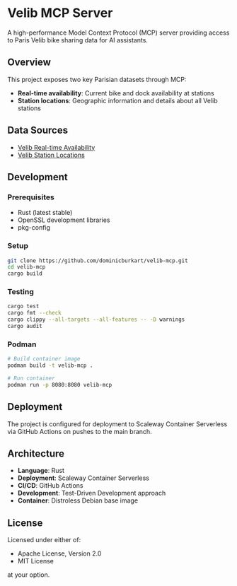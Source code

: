 # Velib MCP Server

A high-performance Model Context Protocol (MCP) server providing access to Paris Velib bike sharing data for AI assistants.

## Overview

This project exposes two key Parisian datasets through MCP:
- **Real-time availability**: Current bike and dock availability at stations
- **Station locations**: Geographic information and details about all Velib stations

## Data Sources

- [Velib Real-time Availability](https://opendata.paris.fr/explore/dataset/velib-disponibilite-en-temps-reel/)
- [Velib Station Locations](https://opendata.paris.fr/explore/dataset/velib-emplacement-des-stations/)

## Development

### Prerequisites

- Rust (latest stable)
- OpenSSL development libraries
- pkg-config

### Setup

```bash
git clone https://github.com/dominicburkart/velib-mcp.git
cd velib-mcp
cargo build
```

### Testing

```bash
cargo test
cargo fmt --check
cargo clippy --all-targets --all-features -- -D warnings
cargo audit
```

### Podman

```bash
# Build container image
podman build -t velib-mcp .

# Run container
podman run -p 8080:8080 velib-mcp
```

## Deployment

The project is configured for deployment to Scaleway Container Serverless via GitHub Actions on pushes to the main branch.

## Architecture

- **Language**: Rust
- **Deployment**: Scaleway Container Serverless  
- **CI/CD**: GitHub Actions
- **Development**: Test-Driven Development approach
- **Container**: Distroless Debian base image

## License

Licensed under either of:
- Apache License, Version 2.0
- MIT License

at your option.
